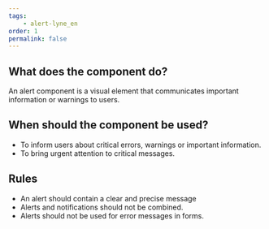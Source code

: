 ```yaml
---
tags: 
    - alert-lyne_en
order: 1
permalink: false
---
```


## What does the component do?
An alert component is a visual element that communicates important information or warnings to users.

## When should the component be used?
* To inform users about critical errors, warnings or important information.
* To bring urgent attention to critical messages.

## Rules
* An alert should contain a clear and precise message
* Alerts and notifications should not be combined.
* Alerts should not be used for error messages in forms.